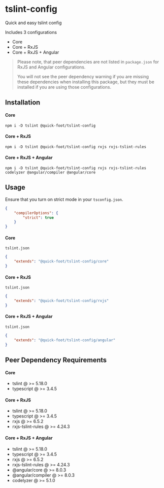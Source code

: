 # tslint-config

Quick and easy tslint config

Includes 3 configurations

-   Core
-   Core + RxJS
-   Core + RxJS + Angular

> Please note, that peer dependencies are not listed in `package.json` for RxJS and Angular configurations.
>
> You will not see the peer dependency warning if you are missing these dependencies when installing this package, but
> they must be installed if you are using those configurations.

## Installation

#### Core

`npm i -D tslint @quick-foot/tslint-config`

#### Core + RxJS

`npm i -D tslint @quick-foot/tslint-config rxjs rxjs-tslint-rules`

#### Core + RxJS + Angular

`npm i -D tslint @quick-foot/tslint-config rxjs rxjs-tslint-rules codelyzer @angular/compiler @angular/core`

## Usage

Ensure that you turn on strict mode in your `tsconfig.json`.

```json
{
    "compilerOptions": {
        "strict": true
    }
}
```

#### Core

`tslint.json`

```json
{
    "extends": "@quick-foot/tslint-config/core"
}
```

#### Core + RxJS

`tslint.json`

```json
{
    "extends": "@quick-foot/tslint-config/rxjs"
}
```

#### Core + RxJS + Angular

`tslint.json`

```json
{
    "extends": "@quick-foot/tslint-config/angular"
}
```

## Peer Dependency Requirements

#### Core

-   tslint @ >= 5.18.0
-   typescript @ >= 3.4.5

#### Core + RxJS

-   tslint @ >= 5.18.0
-   typescript @ >= 3.4.5
-   rxjs @ >= 6.5.2
-   rxjs-tslint-rules @ >= 4.24.3

#### Core + RxJS + Angular

-   tslint @ >= 5.18.0
-   typescript @ >= 3.4.5
-   rxjs @ >= 6.5.2
-   rxjs-tslint-rules @ >= 4.24.3
-   @angular/core @ >= 8.0.3
-   @angular/compiler @ >= 8.0.3
-   codelyzer @ >= 5.1.0
